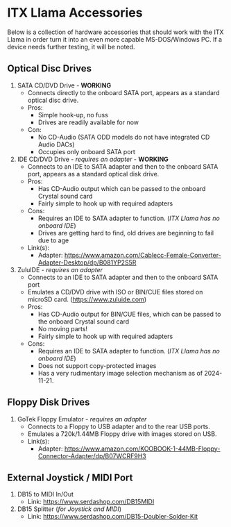 # ITX Llama Accessories

Below is a collection of hardware accessories that should work with the ITX Llama in order turn it into an even more capable MS-DOS/Windows PC. If a device needs further testing, it will be noted.

## Optical Disc Drives

1. SATA CD/DVD Drive - **WORKING**
    * Connects directly to the onboard SATA port, appears as a standard optical disc drive.
    * Pros: 
        * Simple hook-up, no fuss
        * Drives are readily available for now
    * Con: 
        * No CD-Audio (SATA ODD models do not have integrated CD Audio DACs)
        * Occupies only onboard SATA port
2. IDE CD/DVD Drive - _requires an adapter_ - **WORKING**
    * Connects to an IDE to SATA adapter and then to the onboard SATA port, appears as a standard optical disk drive.
    * Pros:
        * Has CD-Audio output which can be passed to the onboard Crystal sound card
        * Fairly simple to hook up with required adapters
    * Cons:
        * Requires an IDE to SATA adapter to function. (_ITX Llama has no onboard IDE_)
        * Drives are getting hard to find, old drives are beginning to fail due to age
    * Link(s):
        * Adapter: https://www.amazon.com/Cablecc-Female-Converter-Adapter-Desktop/dp/B081YP2S5R
3. ZuluIDE - _requires an adapter_
    * Connects to an IDE to SATA adapter and then to the onboard SATA port
    * Emulates a CD/DVD drive with ISO or BIN/CUE files stored on microSD card. (https://www.zuluide.com)
    * Pros:
        * Has CD-Audio output for BIN/CUE files, which can be passed to the onboard Crystal sound card
        * No moving parts!
        * Fairly simple to hook up with required adapters
    * Cons:
        * Requires an IDE to SATA adapter to function. (_ITX Llama has no onboard IDE_)
        * Does not support copy-protected images
        * Has a very rudimentary image selection mechanism as of 2024-11-21.


## Floppy Disk Drives

1. GoTek Floppy Emulator - _requires an adapter_
    * Connects to a Floppy to USB adapter and to the rear USB ports.
    * Emulates a 720k/1.44MB Floppy drive with images stored on USB.
    * Link(s):
      * Adapter: https://www.amazon.com/KOOBOOK-1-44MB-Floppy-Connector-Adapter/dp/B07WCRF9H3

## External Joystick / MIDI Port

1. DB15 to MIDI In/Out
    * Link: https://www.serdashop.com/DB15MIDI
1. DB15 Splitter (_for Joystick and MIDI_)
    * Link: https://www.serdashop.com/DB15-Doubler-Solder-Kit
